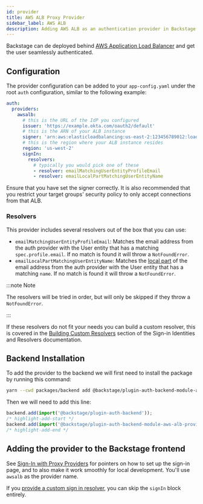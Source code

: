 ```yaml
---
id: provider
title: AWS ALB Proxy Provider
sidebar_label: AWS ALB
description: Adding AWS ALB as an authentication provider in Backstage
---
```


Backstage can de deployed behind [AWS Application Load Balancer](https://docs.aws.amazon.com/elasticloadbalancing/latest/application/introduction.html)
and get the user seamlessly authenticated.

## Configuration

The provider configuration can be added to your `app-config.yaml` under the root
`auth` configuration, similar to the following example:

```yaml title="app-config.yaml"
auth:
  providers:
    awsalb:
      # this is the URL of the IdP you configured
      issuer: 'https://example.okta.com/oauth2/default'
      # this is the ARN of your ALB instance
      signer: 'arn:aws:elasticloadbalancing:us-east-2:123456789012:loadbalancer/app/my-load-balancer/1234567890123456'
      # this is the region where your ALB instance resides
      region: 'us-west-2'
      signIn:
        resolvers:
          # typically you would pick one of these
          - resolver: emailMatchingUserEntityProfileEmail
          - resolver: emailLocalPartMatchingUserEntityName
```

Ensure that you have set the signer correctly. It is also recommended that you restrict your target groups' security policy to only accept connections from that ALB.

### Resolvers

This provider includes several resolvers out of the box that you can use:

- `emailMatchingUserEntityProfileEmail`: Matches the email address from the auth provider with the User entity that has a matching `spec.profile.email`. If no match is found it will throw a `NotFoundError`.
- `emailLocalPartMatchingUserEntityName`: Matches the [local part](https://en.wikipedia.org/wiki/Email_address#Local-part) of the email address from the auth provider with the User entity that has a matching `name`. If no match is found it will throw a `NotFoundError`.

:::note Note

The resolvers will be tried in order, but will only be skipped if they throw a `NotFoundError`.

:::

If these resolvers do not fit your needs you can build a custom resolver, this is covered in the [Building Custom Resolvers](../identity-resolver.md#building-custom-resolvers) section of the Sign-in Identities and Resolvers documentation.

## Backend Installation

To add the provider to the backend we will first need to install the package by running this command:

```bash title="from your Backstage root directory"
yarn --cwd packages/backend add @backstage/plugin-auth-backend-module-aws-alb-provider
```

Then we will need to add this line:

```ts title="in packages/backend/src/index.ts"
backend.add(import('@backstage/plugin-auth-backend'));
/* highlight-add-start */
backend.add(import('@backstage/plugin-auth-backend-module-aws-alb-provider'));
/* highlight-add-end */
```

## Adding the provider to the Backstage frontend

See [Sign-In with Proxy Providers](../index.md#sign-in-with-proxy-providers) for pointers on how to set up the sign-in page, and to also make it work smoothly for local development. You'll use `awsalb` as the provider name.

If you [provide a custom sign in resolver](https://backstage.io/docs/auth/identity-resolver#building-custom-resolvers), you can skip the `signIn` block entirely.
